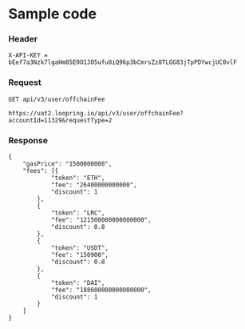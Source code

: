 # Sample code

### Header

```
X-API-KEY = bEef7a3Nzk7lgaHm85E0O1JO5ufu0iQ96p3bCmrsZz8TLGG83jTpPDYwcjUC0vlF
```



### Request

```
GET api/v3/user/offchainFee
```

```
https://uat2.loopring.io/api/v3/user/offchainFee?accountId=11329&requestType=2
```



### Response

```
{
	"gasPrice": "1500000008",
	"fees": [{
			"token": "ETH",
			"fee": "26400000000000",
			"discount": 1
		},
		{
			"token": "LRC",
			"fee": "121500000000000000",
			"discount": 0.8
		},
		{
			"token": "USDT",
			"fee": "150900",
			"discount": 0.8
		},
		{
			"token": "DAI",
			"fee": "188600000000000000",
			"discount": 1
		}
	]
}
```
